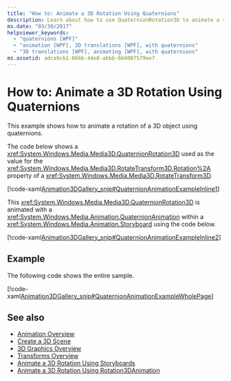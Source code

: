 ```yaml
---
title: "How to: Animate a 3D Rotation Using Quaternions"
description: Learn about how to use QuaternionRotation3D to animate a rotation of a 3D object using quaternions.
ms.date: "03/30/2017"
helpviewer_keywords: 
  - "quaternions [WPF]"
  - "animation [WPF], 3D translations [WPF], with quaternions"
  - "3D translations [WPF], animating [WPF], with quaternions"
ms.assetid: adca9cb1-066b-4de8-abbb-6b4007579ee7
---
```

# How to: Animate a 3D Rotation Using Quaternions
This example shows how to animate a rotation of a 3D object using quaternions.  
  
 The code below shows a <xref:System.Windows.Media.Media3D.QuaternionRotation3D> used as the value for the <xref:System.Windows.Media.Media3D.RotateTransform3D.Rotation%2A> property of a <xref:System.Windows.Media.Media3D.RotateTransform3D>.  
  
 [!code-xaml[Animation3DGallery_snip#QuaternionAnimationExampleInline1](~/samples/snippets/csharp/VS_Snippets_Wpf/Animation3DGallery_snip/CS/QuaternionAnimationExample.xaml#quaternionanimationexampleinline1)]  
  
 This <xref:System.Windows.Media.Media3D.QuaternionRotation3D> is animated with a <xref:System.Windows.Media.Animation.QuaternionAnimation> within a <xref:System.Windows.Media.Animation.Storyboard> using the code below.  
  
 [!code-xaml[Animation3DGallery_snip#QuaternionAnimationExampleInline2](~/samples/snippets/csharp/VS_Snippets_Wpf/Animation3DGallery_snip/CS/QuaternionAnimationExample.xaml#quaternionanimationexampleinline2)]  
  
## Example  
 The following code shows the entire sample.  
  
 [!code-xaml[Animation3DGallery_snip#QuaternionAnimationExampleWholePage](~/samples/snippets/csharp/VS_Snippets_Wpf/Animation3DGallery_snip/CS/QuaternionAnimationExample.xaml#quaternionanimationexamplewholepage)]  
  
## See also

- [Animation Overview](animation-overview.md)
- [Create a 3D Scene](how-to-create-a-3-d-scene.md)
- [3D Graphics Overview](3-d-graphics-overview.md)
- [Transforms Overview](transforms-overview.md)
- [Animate a 3D Rotation Using Storyboards](how-to-animate-a-3-d-rotation-using-storyboards.md)
- [Animate a 3D Rotation Using Rotation3DAnimation](how-to-animate-a-3-d-rotation-using-rotation3danimation.md)
